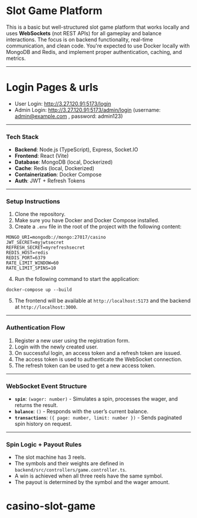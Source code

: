 # Slot Game Platform

This is a basic but well-structured slot game platform that works locally and uses **WebSockets** (not REST APIs) for all gameplay and balance interactions. The focus is on backend functionality, real-time communication, and clean code. You're expected to use Docker locally with MongoDB and Redis, and implement proper authentication, caching, and metrics.

---

# Login Pages & urls

- User Login:  http://3.27.120.91:5173/login
- Admin Login: http://3.27.120.91:5173/admin/login (username: admin@example.com , password: admin123)

---

### Tech Stack

- **Backend**: Node.js (TypeScript), Express, Socket.IO
- **Frontend**: React (Vite)
- **Database**: MongoDB (local, Dockerized)
- **Cache**: Redis (local, Dockerized)
- **Containerization**: Docker Compose
- **Auth**: JWT + Refresh Tokens

---

### Setup Instructions

1.  Clone the repository.
2.  Make sure you have Docker and Docker Compose installed.
3.  Create a `.env` file in the root of the project with the following content:

```
MONGO_URI=mongodb://mongo:27017/casino
JWT_SECRET=myjwtsecret
REFRESH_SECRET=myrefreshsecret
REDIS_HOST=redis
REDIS_PORT=6379
RATE_LIMIT_WINDOW=60
RATE_LIMIT_SPINS=10
```

4.  Run the following command to start the application:

```
docker-compose up --build
```

5.  The frontend will be available at `http://localhost:5173` and the backend at `http://localhost:3000`.

---

### Authentication Flow

1.  Register a new user using the registration form.
2.  Login with the newly created user.
3.  On successful login, an access token and a refresh token are issued.
4.  The access token is used to authenticate the WebSocket connection.
5.  The refresh token can be used to get a new access token.

---

### WebSocket Event Structure

-   **`spin`**: `(wager: number)` - Simulates a spin, processes the wager, and returns the result.
-   **`balance`**: `()` - Responds with the user’s current balance.
-   **`transactions`**: `({ page: number, limit: number })` - Sends paginated spin history on request.

---

### Spin Logic + Payout Rules

-   The slot machine has 3 reels.
-   The symbols and their weights are defined in `backend/src/controllers/game.controller.ts`.
-   A win is achieved when all three reels have the same symbol.
-   The payout is determined by the symbol and the wager amount.
# casino-slot-game
